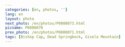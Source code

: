 ```yaml
---
categories: [en, photos, '']
lang: en
layout: photo
next_photo: /en/photos/P0000073.html
picname: P0000070
prev_photo: /en/photos/P0000071.html
tags: [Bishop Cap, Dead Springbock, Gisela Mountain]
---
```

